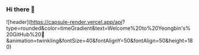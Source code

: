 ### Hi there 👋
![header](https://capsule-render.vercel.app/api?
type=rounded&color=timeGradient&text=Welcome%20to%20Yeongbin's%20GitHub%20👋
&animation=twinkling&fontSize=40&fontAlignY=50&fontAlign=50&height=180)

<!--
**gong-yeongbin/gong-yeongbin** is a ✨ _special_ ✨ repository because its `README.md` (this file) appears on your GitHub profile.

Here are some ideas to get you started:

- 🔭 I’m currently working on ...
- 🌱 I’m currently learning ...
- 👯 I’m looking to collaborate on ...
- 🤔 I’m looking for help with ...
- 💬 Ask me about ...
- 📫 How to reach me: ...
- 😄 Pronouns: ...
- ⚡ Fun fact: ...
-->
